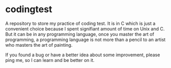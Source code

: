# codingtest

A repository to store my practice of coding test. It is in C which is just a convenient choice because I spent signifiant amount of
time on Unix and C. But it can be in any programming language, once you master the art of programming, a programming language is not more than a pencil to an artist who masters the art of painting.

If you found a bug or have a better idea about some improvement, please ping me, so I can learn and be better on it.

